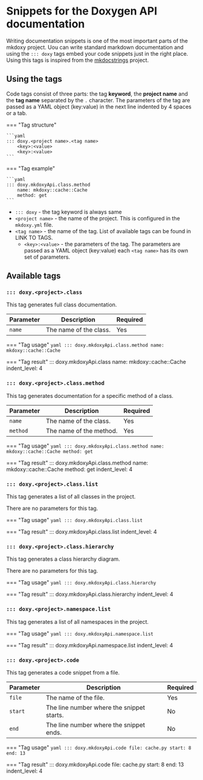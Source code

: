 # Snippets for the Doxygen API documentation

Writing documentation snippets is one of the most important parts of the mkdoxy project.
Uou can write standard markdown documentation and using the `::: doxy` tags embed your code snippets just in the right place.
Using this tags is inspired from the [mkdocstrings](https://mkdocstrings.github.io/) project.

## Using the tags
Code tags consist of three parts: the tag **keyword**, the **project name** and the **tag name** separated by the `.` character.
The parameters of the tag are passed as a YAML object (key:value) in the next line indented by 4 spaces or a tab.

=== "Tag structure"

	```yaml
	::: doxy.<project name>.<tag name>
		<key>:<value>
		<key>:<value>
	```

=== "Tag example"

	```yaml
	::: doxy.mkdoxyApi.class.method
		name: mkdoxy::cache::Cache
		method: get
	```


- `::: doxy` - the tag keyword is always same
- `<project name>` - the name of the project. This is configured in the `mkdoxy.yml` file.
- `<tag name>` - the name of the tag. List of available tags can be found in LINK TO TAGS.
  - `<key>:<value>` - the parameters of the tag. The parameters are passed as a YAML object (key:value) each `<tag name>` has its own set of parameters.


## Available tags

### `::: doxy.<project>.class`
This tag generates full class documentation.

| Parameter | Description            | Required |
|-----------|------------------------|----------|
| `name`    | The name of the class. | Yes      |


=== "Tag usage"
    ```yaml
    ::: doxy.mkdoxyApi.class.method
    name: mkdoxy::cache::Cache
    ```

=== "Tag result"
::: doxy.mkdoxyApi.class
name: mkdoxy::cache::Cache
indent_level: 4


### `::: doxy.<project>.class.method`
This tag generates documentation for a specific method of a class.

| Parameter | Description             | Required |
|-----------|-------------------------|----------|
| `name`    | The name of the class.  | Yes      |
| `method`  | The name of the method. | Yes      |

=== "Tag usage"
    ```yaml
    ::: doxy.mkdoxyApi.class.method
    name: mkdoxy::cache::Cache
    method: get
    ```

=== "Tag result"
::: doxy.mkdoxyApi.class.method
name: mkdoxy::cache::Cache
method: get
indent_level: 4



### `::: doxy.<project>.class.list`
This tag generates a list of all classes in the project.

There are no parameters for this tag.

=== "Tag usage"
    ```yaml
    ::: doxy.mkdoxyApi.class.list
    ```

=== "Tag result"
::: doxy.mkdoxyApi.class.list
indent_level: 4





### `::: doxy.<project>.class.hierarchy`
This tag generates a class hierarchy diagram.

There are no parameters for this tag.

=== "Tag usage"
    ```yaml
    ::: doxy.mkdoxyApi.class.hierarchy
    ```

=== "Tag result"
::: doxy.mkdoxyApi.class.hierarchy
indent_level: 4


### `::: doxy.<project>.namespace.list`
This tag generates a list of all namespaces in the project.

=== "Tag usage"
    ```yaml
    ::: doxy.mkdoxyApi.namespace.list
    ```

=== "Tag result"
::: doxy.mkdoxyApi.namespace.list
indent_level: 4

### `::: doxy.<project>.code`
This tag generates a code snippet from a file.

| Parameter | Description                               | Required |
|-----------|-------------------------------------------|----------|
| `file`    | The name of the file.                     | Yes      |
| `start`   | The line number where the snippet starts. | No       |
| `end`     | The line number where the snippet ends.   | No       |

=== "Tag usage"
    ```yaml
    ::: doxy.mkdoxyApi.code
    file: cache.py
    start: 8
    end: 13
    ```

=== "Tag result"
::: doxy.mkdoxyApi.code
file: cache.py
start: 8
end: 13
indent_level: 4